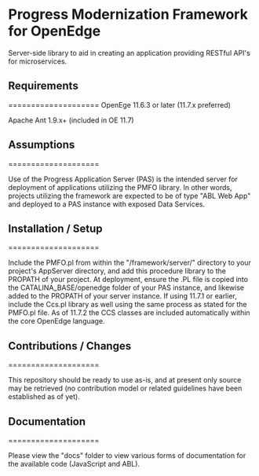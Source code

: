 # Progress Modernization Framework for OpenEdge

Server-side library to aid in creating an application providing RESTful API's for microservices.


## Requirements
====================
OpenEge 11.6.3 or later (11.7.x preferred)

Apache Ant 1.9.x+ (included in OE 11.7)


## Assumptions
====================

Use of the Progress Application Server (PAS) is the intended server for deployment of applications utilizing the PMFO library. In other words, projects utilizing the framework are expected to be of type "ABL Web App" and deployed to a PAS instance with exposed Data Services.


## Installation / Setup
====================

Include the PMFO.pl from within the "/framework/server/" directory to your project's AppServer directory, and add this procedure library to the PROPATH of your project. At deployment, ensure the .PL file is copied into the CATALINA_BASE/openedge folder of your PAS instance, and likewise added to the PROPATH of your server instance. If using 11.7.1 or earlier, include the Ccs.pl library as well using the same process as stated for the PMFO.pl file. As of 11.7.2 the CCS classes are included automatically within the core OpenEdge language.


## Contributions / Changes
====================

This repository should be ready to use as-is, and at present only source may be retrieved (no contribution model or related guidelines have been established as of yet).


## Documentation
====================

Please view the "docs" folder to view various forms of documentation for the available code (JavaScript and ABL).

